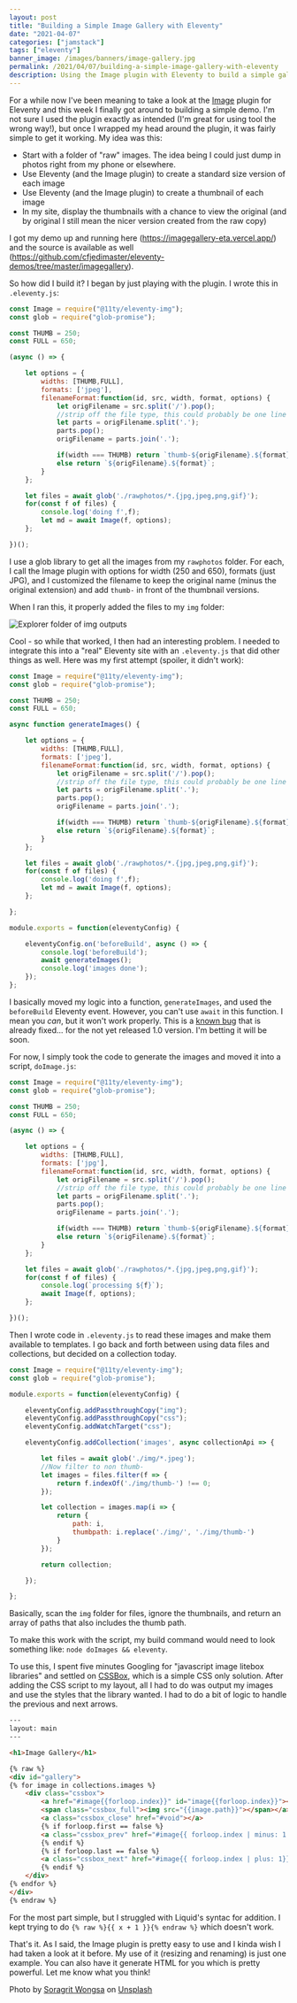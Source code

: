```yaml
---
layout: post
title: "Building a Simple Image Gallery with Eleventy"
date: "2021-04-07"
categories: ["jamstack"]
tags: ["eleventy"]
banner_image: /images/banners/image-gallery.jpg
permalink: /2021/04/07/building-a-simple-image-gallery-with-eleventy
description: Using the Image plugin with Eleventy to build a simple gallery
---
```


For a while now I've been meaning to take a look at the [Image](https://www.11ty.dev/docs/plugins/image/) plugin for Eleventy and this week I finally got around to building a simple demo. I'm not sure I used the plugin exactly as intended (I'm great for using tool the wrong way!), but once I wrapped my head around the plugin, it was fairly simple to get it working. My idea was this:

* Start with a folder of "raw" images. The idea being I could just dump in photos right from my phone or elsewhere.
* Use Eleventy (and the Image plugin) to create a standard size version of each image
* Use Eleventy (and the Image plugin) to create a thumbnail of each image
* In my site, display the thumbnails with a chance to view the original (and by original I still mean the nicer version created from the raw copy)

I got my demo up and running here (<https://imagegallery-eta.vercel.app/>) and the source is available as well (<https://github.com/cfjedimaster/eleventy-demos/tree/master/imagegallery>). 

So how did I build it? I began by just playing with the plugin. I wrote this in `.eleventy.js`:

```js
const Image = require("@11ty/eleventy-img");
const glob = require("glob-promise");

const THUMB = 250;
const FULL = 650;

(async () => {

	let options = {
		widths: [THUMB,FULL],
		formats: ['jpeg'],
		filenameFormat:function(id, src, width, format, options) {
			let origFilename = src.split('/').pop();
			//strip off the file type, this could probably be one line of fancier JS
			let parts = origFilename.split('.');
			parts.pop();
			origFilename = parts.join('.');

			if(width === THUMB) return `thumb-${origFilename}.${format}`;
			else return `${origFilename}.${format}`;
		}
	};

	let files = await glob('./rawphotos/*.{jpg,jpeg,png,gif}');
	for(const f of files) {
		console.log('doing f',f);
		let md = await Image(f, options);
	};

})();
```

I use a glob library to get all the images from my `rawphotos` folder. For each, I call the Image plugin with options for width (250 and 650), formats (just JPG), and I customized the filename to keep the original name (minus the original extension) and add `thumb-` in front of the thumbnail versions. 

When I ran this, it properly added the files to my `img` folder:

<p>
<img data-src="https://static.raymondcamden.com/images/2021/04/elimg1.jpg" alt="Explorer folder of img outputs" class="lazyload imgborder imgcenter">
</p>

Cool - so while that worked, I then had an interesting problem. I needed to integrate this into a "real" Eleventy site with an `.eleventy.js` that did other things as well. Here was my first attempt (spoiler, it didn't work):

```js
const Image = require("@11ty/eleventy-img");
const glob = require("glob-promise");

const THUMB = 250;
const FULL = 650;

async function generateImages() {

	let options = {
		widths: [THUMB,FULL],
		formats: ['jpeg'],
		filenameFormat:function(id, src, width, format, options) {
			let origFilename = src.split('/').pop();
			//strip off the file type, this could probably be one line of fancier JS
			let parts = origFilename.split('.');
			parts.pop();
			origFilename = parts.join('.');

			if(width === THUMB) return `thumb-${origFilename}.${format}`;
			else return `${origFilename}.${format}`;
		}
	};

	let files = await glob('./rawphotos/*.{jpg,jpeg,png,gif}');
	for(const f of files) {
		console.log('doing f',f);
		let md = await Image(f, options);
	};

};

module.exports = function(eleventyConfig) {

	eleventyConfig.on('beforeBuild', async () => {
		console.log('beforeBuild');
		await generateImages();
		console.log('images done');
	});
};
```

I basically moved my logic into a function, `generateImages`, and used the `beforeBuild` Eleventy event. However, you can't use `await` in this function. I mean you *can*, but it won't work properly. This is a [known bug](https://github.com/11ty/eleventy/issues/1359) that is already fixed... for the not yet released 1.0 version. I'm betting it will be soon.

For now, I simply took the code to generate the images and moved it into a script, `doImage.js`:

```js
const Image = require("@11ty/eleventy-img");
const glob = require("glob-promise");

const THUMB = 250;
const FULL = 650;

(async () => {

	let options = {
		widths: [THUMB,FULL],
		formats: ['jpg'],
		filenameFormat:function(id, src, width, format, options) {
			let origFilename = src.split('/').pop();
			//strip off the file type, this could probably be one line of fancier JS
			let parts = origFilename.split('.');
			parts.pop();
			origFilename = parts.join('.');

			if(width === THUMB) return `thumb-${origFilename}.${format}`;
			else return `${origFilename}.${format}`;
		}
	};

	let files = await glob('./rawphotos/*.{jpg,jpeg,png,gif}');
	for(const f of files) {
		console.log(`processing ${f}`);
		await Image(f, options);
	};

})();
```

Then I wrote code in `.eleventy.js` to read these images and make them available to templates. I go back and forth between using data files and collections, but decided on a collection today. 

```js
const Image = require("@11ty/eleventy-img");
const glob = require("glob-promise");

module.exports = function(eleventyConfig) {

	eleventyConfig.addPassthroughCopy("img");
	eleventyConfig.addPassthroughCopy("css");
	eleventyConfig.addWatchTarget("css");

	eleventyConfig.addCollection('images', async collectionApi => {

		let files = await glob('./img/*.jpeg');
		//Now filter to non thumb-
		let images = files.filter(f => {
			return f.indexOf('./img/thumb-') !== 0;
		});

		let collection = images.map(i => {
			return {
				path: i,
				thumbpath: i.replace('./img/', './img/thumb-')
			}
		});

		return collection;

	});

};
```

Basically, scan the `img` folder for files, ignore the thumbnails, and return an array of paths that also includes the thumb path. 

To make this work with the script, my build command would need to look something like: `node doImages && eleventy`.

To use this, I spent five minutes Googling for "javascript image litebox libraries" and settled on [CSSBox](https://github.com/TheLastProject/CSSBox), which is a simple CSS only solution. After adding the CSS script to my layout, all I had to do was output my images and use the styles that the library wanted. I had to do a bit of logic to handle the previous and next arrows.

```html
---
layout: main
---

<h1>Image Gallery</h1>

{% raw %}
<div id="gallery">
{% for image in collections.images %}
	<div class="cssbox">
		<a href="#image{{forloop.index}}" id="image{{forloop.index}}"><img src="{{image.thumbpath}}" class="cssbox_thumb">
		<span class="cssbox_full"><img src="{{image.path}}"></span></a>
		<a class="cssbox_close" href="#void"></a>
		{% if forloop.first == false %}
		<a class="cssbox_prev" href="#image{{ forloop.index | minus: 1 }}">&lt;</a>
		{% endif %}
		{% if forloop.last == false %}
		<a class="cssbox_next" href="#image{{ forloop.index | plus: 1}}">&gt;</a>
		{% endif %}
	</div>
{% endfor %}
</div>
{% endraw %}
```

For the most part simple, but I struggled with Liquid's syntac for addition. I kept trying to do `{% raw %}{{ x + 1 }}{% endraw %}` which doesn't work.

That's it. As I said, the Image plugin is pretty easy to use and I kinda wish I had taken a look at it before. My use of it (resizing and renaming) is just one example. You can also have it generate HTML for you which is pretty powerful. Let me know what you think!

Photo by <a href="https://unsplash.com/@invictar1997?utm_source=unsplash&utm_medium=referral&utm_content=creditCopyText">Soragrit Wongsa</a> on <a href="https://unsplash.com/s/photos/image-gallery?utm_source=unsplash&utm_medium=referral&utm_content=creditCopyText">Unsplash</a>
  